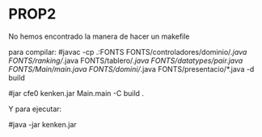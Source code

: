 # PROP2


No hemos encontrado la manera de hacer un makefile

para compilar: 
#javac -cp .:FONTS FONTS/controladores/dominio/*.java FONTS/ranking/*.java FONTS/tablero/*.java FONTS/datatypes/pair.java FONTS/Main/main.java FONTS/domini/*.java FONTS/presentacio/*.java -d build


#jar cfe0 kenken.jar Main.main -C build .

Y para ejecutar:

#java -jar kenken.jar
